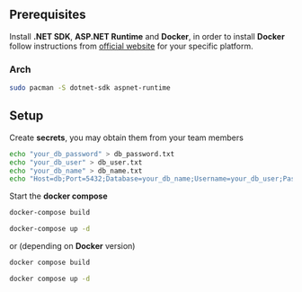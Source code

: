 ## Prerequisites

Install **.NET SDK**, **ASP.NET Runtime** and **Docker**, in order to install **Docker** follow instructions from [official website](https://docs.docker.com/engine/install/) for your specific platform.

### Arch

```sh 
sudo pacman -S dotnet-sdk aspnet-runtime
```

## Setup

Create **secrets**, you may obtain them from your team members

```sh
echo "your_db_password" > db_password.txt
echo "your_db_user" > db_user.txt
echo "your_db_name" > db_name.txt
echo "Host=db;Port=5432;Database=your_db_name;Username=your_db_user;Password=your_db_password" > secrets/db_connection_string.txt
```


Start the **docker compose**

```sh
docker-compose build

docker-compose up -d
```

or (depending on **Docker** version)

```sh
docker compose build

docker compose up -d
```

